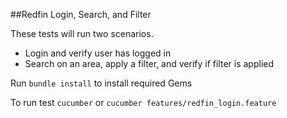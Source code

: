 ##Redfin Login, Search, and Filter

These tests will run two scenarios.
+ Login and verify user has logged in
+ Search on an area, apply a filter, and verify if filter is applied

Run `bundle install` to install required Gems

To run test `cucumber` or `cucumber features/redfin_login.feature`
